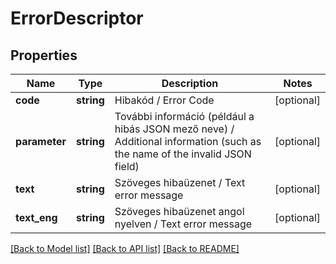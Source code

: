 # ErrorDescriptor

## Properties
Name | Type | Description | Notes
------------ | ------------- | ------------- | -------------
**code** | **string** | Hibakód   /   Error Code | [optional] 
**parameter** | **string** | További információ (például a hibás JSON mező neve)   /   Additional information (such as the name of the invalid JSON field) | [optional] 
**text** | **string** | Szöveges hibaüzenet   /   Text error message | [optional] 
**text_eng** | **string** | Szöveges hibaüzenet angol nyelven   /   Text error message | [optional] 

[[Back to Model list]](../../README.md#documentation-for-models) [[Back to API list]](../../README.md#documentation-for-api-endpoints) [[Back to README]](../../README.md)

